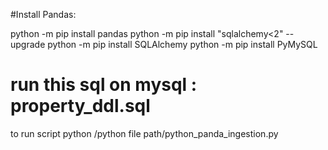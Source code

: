 

#Install Pandas:

python -m pip install pandas
python -m pip install "sqlalchemy<2" --upgrade
python -m pip install SQLAlchemy
python -m pip install PyMySQL

# run this sql on mysql : property_ddl.sql

to run script
python  /python file path/python_panda_ingestion.py


